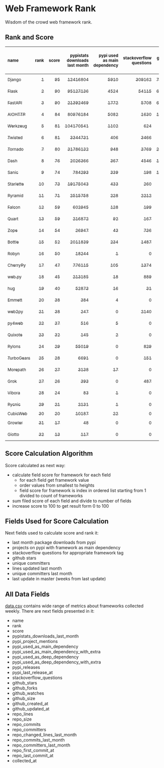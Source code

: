 # Web Framework Rank
Wisdom of the crowd web framework rank.

## Rank and Score
<sub>name</sub> | <sub>rank</sub> | <sub>score</sub> | <sub>pypistats downloads last month</sub> | <sub>pypi used as main dependency</sub> | <sub>stackoverflow questions</sub> | <sub>github stars</sub> | <sub>repo unique committers</sub> | <sub>repo changed lines last month</sub> | <sub>repo unique committers last month</sub> | <sub>repo last commit</sub>
:--- | ---: | ---: | ---: | ---: | ---: | ---: | ---: | ---: | ---: | ---:
[<sub>Django</sub>](https://github.com/django/django "first commit: 2005-07-13") | [<sub>1</sub>](# "▲ +1 last week") | [<sub>95</sub>](# "▲ +3 last week") | [<sub>12416804</sub>](# "  #7 in pypistats downloads last month +1.87% last week") | [<sub>5910</sub>](# "  #1 in pypi used as main dependency +0.29% last week") | [<sub>309162</sub>](# "  #1 in stackoverflow questions +0.03% last week") | [<sub>72948</sub>](# "  #1 in github stars +0.18% last week") | [<sub>2945</sub>](# "  #1 in repo unique committers +0.14% last week") | [<sub>4244</sub>](# "▼ #8 in repo changed lines last month +13.23% last week") | [<sub>29</sub>](# "  #1 in repo unique committers last month -3.33% last week") | [<sub>2023-09-09</sub>](# "▲ #1 in repo last commit 1 week ago")
[<sub>Flask</sub>](https://github.com/pallets/flask "first commit: 2010-04-06; uses: Werkzeug") | [<sub>2</sub>](# "▲ +1 last week") | [<sub>90</sub>](# "▲ +0 last week") | [<sub>95127136</sub>](# "  #2 in pypistats downloads last month +0.44% last week") | [<sub>4524</sub>](# "  #3 in pypi used as main dependency +0.38% last week") | [<sub>54115</sub>](# "  #2 in stackoverflow questions +0.09% last week") | [<sub>64095</sub>](# "  #2 in github stars +0.12% last week") | [<sub>836</sub>](# "  #2 in repo unique committers +0.0% last week") | [<sub>7476</sub>](# "▼ #5 in repo changed lines last month +0.27% last week") | [<sub>5</sub>](# "▲ #7 in repo unique committers last month +25.0% last week") | [<sub>2023-09-05</sub>](# "▲ #3 in repo last commit 1 week ago")
[<sub>FastAPI</sub>](https://github.com/tiangolo/fastapi "first commit: 2018-12-05; uses: Starlette") | [<sub>3</sub>](# "▼ -2 last week") | [<sub>90</sub>](# "▼ -3 last week") | [<sub>21392469</sub>](# "  #5 in pypistats downloads last month -0.51% last week") | [<sub>1772</sub>](# "  #4 in pypi used as main dependency +1.03% last week") | [<sub>5708</sub>](# "  #3 in stackoverflow questions +0.69% last week") | [<sub>62332</sub>](# "  #3 in github stars +0.43% last week") | [<sub>515</sub>](# "  #4 in repo unique committers +0.0% last week") | [<sub>10861</sub>](# "▼ #4 in repo changed lines last month -23.12% last week") | [<sub>16</sub>](# "  #2 in repo unique committers last month -36.0% last week") | [<sub>2023-09-02</sub>](# "▼ #3 in repo last commit 2 weeks ago")
[<sub>AIOHTTP</sub>](https://github.com/aio-libs/aiohttp "first commit: 2013-10-01") | [<sub>4</sub>](# "▲ +1 last week") | [<sub>84</sub>](# "▲ +0 last week") | [<sub>80976184</sub>](# "  #3 in pypistats downloads last month -0.4% last week") | [<sub>5082</sub>](# "  #2 in pypi used as main dependency +0.93% last week") | [<sub>1630</sub>](# "  #9 in stackoverflow questions +0.12% last week") | [<sub>13888</sub>](# "  #7 in github stars +0.11% last week") | [<sub>713</sub>](# "  #3 in repo unique committers +0.14% last week") | [<sub>761</sub>](# "▼ #11 in repo changed lines last month -13.91% last week") | [<sub>7</sub>](# "▼ #5 in repo unique committers last month +0.0% last week") | [<sub>2023-09-08</sub>](# "▲ #3 in repo last commit 1 week ago")
[<sub>Werkzeug</sub>](https://github.com/pallets/werkzeug "first commit: 2007-05-04; used by: Flask and Quart") | [<sub>5</sub>](# "▲ +1 last week") | [<sub>81</sub>](# "▲ +0 last week") | [<sub>104170541</sub>](# "  #1 in pypistats downloads last month +0.03% last week") | [<sub>1102</sub>](# "  #5 in pypi used as main dependency +0.36% last week") | [<sub>624</sub>](# "  #15 in stackoverflow questions +0.0% last week") | [<sub>6416</sub>](# "  #12 in github stars +0.02% last week") | [<sub>492</sub>](# "  #5 in repo unique committers +0.0% last week") | [<sub>6983</sub>](# "▼ #6 in repo changed lines last month +0.29% last week") | [<sub>9</sub>](# "  #3 in repo unique committers last month +12.5% last week") | [<sub>2023-09-05</sub>](# "▲ #3 in repo last commit 1 week ago")
[<sub>Twisted</sub>](https://github.com/twisted/twisted "first commit: 2001-07-09") | [<sub>6</sub>](# "▲ +1 last week") | [<sub>81</sub>](# "▲ +0 last week") | [<sub>3344731</sub>](# "  #8 in pypistats downloads last month +2.58% last week") | [<sub>406</sub>](# "  #8 in pypi used as main dependency +0.0% last week") | [<sub>3466</sub>](# "  #6 in stackoverflow questions +0.03% last week") | [<sub>5182</sub>](# "  #15 in github stars +0.14% last week") | [<sub>304</sub>](# "  #9 in repo unique committers +0.0% last week") | [<sub>48397</sub>](# "▼ #3 in repo changed lines last month +55.81% last week") | [<sub>7</sub>](# "▼ #5 in repo unique committers last month +0.0% last week") | [<sub>2023-09-09</sub>](# "  #1 in repo last commit 1 week ago")
[<sub>Tornado</sub>](https://github.com/tornadoweb/tornado "first commit: 2009-09-09") | [<sub>7</sub>](# "▼ -3 last week") | [<sub>80</sub>](# "▼ -4 last week") | [<sub>31786132</sub>](# "  #4 in pypistats downloads last month -1.35% last week") | [<sub>948</sub>](# "  #6 in pypi used as main dependency +0.32% last week") | [<sub>3769</sub>](# "  #5 in stackoverflow questions +0.0% last week") | [<sub>21250</sub>](# "  #4 in github stars +0.07% last week") | [<sub>451</sub>](# "  #6 in repo unique committers +0.0% last week") | [<sub>1152</sub>](# "▼ #10 in repo changed lines last month -12.2% last week") | [<sub>2</sub>](# "▼ #15 in repo unique committers last month -33.33% last week") | [<sub>2023-09-02</sub>](# "▼ #3 in repo last commit 2 weeks ago")
[<sub>Dash</sub>](https://github.com/plotly/dash "first commit: 2015-04-10") | [<sub>8</sub>](# "  +0 last week") | [<sub>76</sub>](# "  -4 last week") | [<sub>2026366</sub>](# "▲ #10 in pypistats downloads last month +0.83% last week") | [<sub>367</sub>](# "  #9 in pypi used as main dependency +0.82% last week") | [<sub>4546</sub>](# "  #4 in stackoverflow questions +0.18% last week") | [<sub>19311</sub>](# "  #5 in github stars +0.15% last week") | [<sub>171</sub>](# "  #15 in repo unique committers +0.0% last week") | [<sub>52784</sub>](# "▼ #2 in repo changed lines last month -0.15% last week") | [<sub>5</sub>](# "▼ #7 in repo unique committers last month -28.57% last week") | [<sub>2023-08-29</sub>](# "▼ #15 in repo last commit 2 weeks ago")
[<sub>Sanic</sub>](https://github.com/sanic-org/sanic "first commit: 2016-05-26") | [<sub>9</sub>](# "▲ +1 last week") | [<sub>74</sub>](# "▲ +6 last week") | [<sub>784293</sub>](# "▲ #12 in pypistats downloads last month -4.37% last week") | [<sub>339</sub>](# "  #10 in pypi used as main dependency +0.0% last week") | [<sub>198</sub>](# "  #19 in stackoverflow questions +0.0% last week") | [<sub>17283</sub>](# "  #6 in github stars +0.05% last week") | [<sub>371</sub>](# "  #7 in repo unique committers +0.54% last week") | [<sub>54507</sub>](# "▲ #1 in repo changed lines last month +6267.64% last week") | [<sub>4</sub>](# "▲ #11 in repo unique committers last month +100.0% last week") | [<sub>2023-09-07</sub>](# "▲ #3 in repo last commit 1 week ago")
[<sub>Starlette</sub>](https://github.com/encode/starlette "first commit: 2018-06-25; used by: FastAPI") | [<sub>10</sub>](# "▼ -1 last week") | [<sub>73</sub>](# "▼ -1 last week") | [<sub>19175043</sub>](# "  #6 in pypistats downloads last month +0.56% last week") | [<sub>433</sub>](# "  #7 in pypi used as main dependency +1.17% last week") | [<sub>260</sub>](# "  #17 in stackoverflow questions +0.39% last week") | [<sub>8632</sub>](# "  #9 in github stars +0.21% last week") | [<sub>255</sub>](# "  #11 in repo unique committers +0.79% last week") | [<sub>187</sub>](# "  #16 in repo changed lines last month +6.25% last week") | [<sub>9</sub>](# "▲ #3 in repo unique committers last month +28.57% last week") | [<sub>2023-09-07</sub>](# "▼ #3 in repo last commit 1 week ago")
[<sub>Pyramid</sub>](https://github.com/Pylons/pyramid "first commit: 2008-07-04; used by: CubicWeb") | [<sub>11</sub>](# "  +0 last week") | [<sub>71</sub>](# "  +4 last week") | [<sub>2515758</sub>](# "  #9 in pypistats downloads last month -3.61% last week") | [<sub>228</sub>](# "  #12 in pypi used as main dependency +0.0% last week") | [<sub>2212</sub>](# "  #7 in stackoverflow questions +0.0% last week") | [<sub>3834</sub>](# "  #16 in github stars +0.03% last week") | [<sub>364</sub>](# "  #8 in repo unique committers +0.0% last week") | [<sub>228</sub>](# "▲ #14 in repo changed lines last month +5.56% last week") | [<sub>5</sub>](# "▲ #7 in repo unique committers last month +0.0% last week") | [<sub>2023-09-05</sub>](# "▲ #3 in repo last commit 1 week ago")
[<sub>Falcon</sub>](https://github.com/falconry/falcon "first commit: 2012-12-06; used by: hug") | [<sub>12</sub>](# "  +0 last week") | [<sub>59</sub>](# "  -1 last week") | [<sub>602945</sub>](# "  #14 in pypistats downloads last month +1.68% last week") | [<sub>128</sub>](# "  #13 in pypi used as main dependency +0.0% last week") | [<sub>199</sub>](# "  #18 in stackoverflow questions +0.0% last week") | [<sub>9245</sub>](# "  #8 in github stars +0.11% last week") | [<sub>208</sub>](# "  #13 in repo unique committers +0.0% last week") | [<sub>356</sub>](# "▲ #12 in repo changed lines last month +0.0% last week") | [<sub>2</sub>](# "  #15 in repo unique committers last month +0.0% last week") | [<sub>2023-08-21</sub>](# "▼ #18 in repo last commit 3 weeks ago")
[<sub>Quart</sub>](https://github.com/pallets/quart "first commit: 2017-05-14; uses: Werkzeug") | [<sub>13</sub>](# "  +0 last week") | [<sub>59</sub>](# "  +3 last week") | [<sub>216872</sub>](# "▲ #15 in pypistats downloads last month +2.68% last week") | [<sub>92</sub>](# "  #15 in pypi used as main dependency +1.1% last week") | [<sub>167</sub>](# "  #20 in stackoverflow questions +0.0% last week") | [<sub>2144</sub>](# "  #18 in github stars +0.61% last week") | [<sub>99</sub>](# "  #18 in repo unique committers +2.06% last week") | [<sub>5622</sub>](# "▼ #7 in repo changed lines last month +22.4% last week") | [<sub>4</sub>](# "  #11 in repo unique committers last month +33.33% last week") | [<sub>2023-09-06</sub>](# "▲ #3 in repo last commit 1 week ago")
[<sub>Zope</sub>](https://github.com/zopefoundation/Zope "first commit: 1996-06-17") | [<sub>14</sub>](# "▲ +3 last week") | [<sub>54</sub>](# "▲ +3 last week") | [<sub>26947</sub>](# "  #19 in pypistats downloads last month -0.23% last week") | [<sub>43</sub>](# "  #16 in pypi used as main dependency +0.0% last week") | [<sub>736</sub>](# "  #14 in stackoverflow questions +0.0% last week") | [<sub>331</sub>](# "  #25 in github stars +0.3% last week") | [<sub>177</sub>](# "  #14 in repo unique committers +0.0% last week") | [<sub>221</sub>](# "▲ #15 in repo changed lines last month +1478.57% last week") | [<sub>3</sub>](# "▲ #13 in repo unique committers last month +200.0% last week") | [<sub>2023-09-07</sub>](# "▲ #3 in repo last commit 1 week ago")
[<sub>Bottle</sub>](https://github.com/bottlepy/bottle "first commit: 2009-06-30") | [<sub>15</sub>](# "  +0 last week") | [<sub>52</sub>](# "  -1 last week") | [<sub>2011839</sub>](# "▼ #11 in pypistats downloads last month -2.52% last week") | [<sub>234</sub>](# "  #11 in pypi used as main dependency +0.43% last week") | [<sub>1487</sub>](# "  #10 in stackoverflow questions +0.0% last week") | [<sub>8064</sub>](# "  #10 in github stars +0.0% last week") | [<sub>231</sub>](# "  #12 in repo unique committers +0.0% last week") | [<sub>0</sub>](# "▲ #19 in repo changed lines last month +100% last week") | [<sub>0</sub>](# "▲ #19 in repo unique committers last month +100% last week") | [<sub>2022-09-05</sub>](# "▼ #25 in repo last commit 53 weeks ago")
[<sub>Robyn</sub>](https://github.com/sansyrox/robyn "first commit: 2021-05-22") | [<sub>16</sub>](# "▲ +2 last week") | [<sub>50</sub>](# "▲ +0 last week") | [<sub>18244</sub>](# "  #20 in pypistats downloads last month -20.61% last week") | [<sub>1</sub>](# "  #24 in pypi used as main dependency +0.0% last week") | [<sub>0</sub>](# "  #23 in stackoverflow questions +100% last week") | [<sub>2957</sub>](# "  #17 in github stars +0.58% last week") | [<sub>52</sub>](# "  #21 in repo unique committers +1.96% last week") | [<sub>1779</sub>](# "▼ #9 in repo changed lines last month -39.43% last week") | [<sub>5</sub>](# "▲ #7 in repo unique committers last month +0.0% last week") | [<sub>2023-09-08</sub>](# "▲ #3 in repo last commit 1 week ago")
[<sub>CherryPy</sub>](https://github.com/cherrypy/cherrypy "first commit: 2004-11-20") | [<sub>17</sub>](# "▼ -3 last week") | [<sub>47</sub>](# "▼ -6 last week") | [<sub>776115</sub>](# "▼ #13 in pypistats downloads last month -5.74% last week") | [<sub>105</sub>](# "  #14 in pypi used as main dependency +0.0% last week") | [<sub>1374</sub>](# "  #11 in stackoverflow questions +0.15% last week") | [<sub>1712</sub>](# "  #20 in github stars +0.18% last week") | [<sub>148</sub>](# "  #16 in repo unique committers +0.0% last week") | [<sub>0</sub>](# "  #19 in repo changed lines last month -100.0% last week") | [<sub>0</sub>](# "▼ #19 in repo unique committers last month -100.0% last week") | [<sub>2023-08-04</sub>](# "▼ #19 in repo last commit 6 weeks ago")
[<sub>web.py</sub>](https://github.com/webpy/webpy "first commit: 1970-01-01") | [<sub>18</sub>](# "▼ -2 last week") | [<sub>45</sub>](# "▼ -7 last week") | [<sub>213185</sub>](# "▼ #16 in pypistats downloads last month -3.87% last week") | [<sub>18</sub>](# "  #18 in pypi used as main dependency +0.0% last week") | [<sub>889</sub>](# "  #12 in stackoverflow questions +0.0% last week") | [<sub>5826</sub>](# "  #13 in github stars +0.0% last week") | [<sub>94</sub>](# "  #19 in repo unique committers +0.0% last week") | [<sub>0</sub>](# "▼ #19 in repo changed lines last month -100.0% last week") | [<sub>0</sub>](# "▼ #19 in repo unique committers last month -100.0% last week") | [<sub>2023-08-04</sub>](# "▼ #19 in repo last commit 6 weeks ago")
[<sub>hug</sub>](https://github.com/hugapi/hug "first commit: 2015-07-17; uses: Falcon") | [<sub>19</sub>](# "▲ +2 last week") | [<sub>40</sub>](# "▲ +0 last week") | [<sub>52873</sub>](# "  #18 in pypistats downloads last month -0.19% last week") | [<sub>16</sub>](# "  #20 in pypi used as main dependency +0.0% last week") | [<sub>31</sub>](# "  #22 in stackoverflow questions +0.0% last week") | [<sub>6734</sub>](# "  #11 in github stars +0.04% last week") | [<sub>125</sub>](# "  #17 in repo unique committers +0.0% last week") | [<sub>0</sub>](# "▲ #19 in repo changed lines last month +100% last week") | [<sub>0</sub>](# "▲ #19 in repo unique committers last month +100% last week") | [<sub>2023-06-30</sub>](# "▼ #23 in repo last commit 11 weeks ago")
[<sub>Emmett</sub>](https://github.com/emmett-framework/emmett "first commit: 2014-10-22") | [<sub>20</sub>](# "  +0 last week") | [<sub>38</sub>](# "  -3 last week") | [<sub>384</sub>](# "▼ #27 in pypistats downloads last month +19.63% last week") | [<sub>4</sub>](# "  #22 in pypi used as main dependency +0.0% last week") | [<sub>0</sub>](# "  #23 in stackoverflow questions +100% last week") | [<sub>876</sub>](# "  #21 in github stars +0.0% last week") | [<sub>25</sub>](# "  #27 in repo unique committers +0.0% last week") | [<sub>234</sub>](# "▲ #13 in repo changed lines last month +0.0% last week") | [<sub>3</sub>](# "▼ #13 in repo unique committers last month +0.0% last week") | [<sub>2023-09-01</sub>](# "▼ #15 in repo last commit 2 weeks ago")
[<sub>web2py</sub>](https://github.com/web2py/web2py "first commit: 2011-11-23") | [<sub>21</sub>](# "▲ +1 last week") | [<sub>38</sub>](# "▲ +0 last week") | [<sub>247</sub>](# "  #28 in pypistats downloads last month -6.79% last week") | [<sub>0</sub>](# "  #27 in pypi used as main dependency +100% last week") | [<sub>2140</sub>](# "  #8 in stackoverflow questions -0.05% last week") | [<sub>2051</sub>](# "  #19 in github stars +0.15% last week") | [<sub>272</sub>](# "  #10 in repo unique committers +0.0% last week") | [<sub>0</sub>](# "▲ #19 in repo changed lines last month +100% last week") | [<sub>0</sub>](# "▲ #19 in repo unique committers last month +100% last week") | [<sub>2023-07-05</sub>](# "▼ #22 in repo last commit 10 weeks ago")
[<sub>py4web</sub>](https://github.com/web2py/py4web "first commit: 2019-03-25") | [<sub>22</sub>](# "▼ -3 last week") | [<sub>37</sub>](# "▼ -6 last week") | [<sub>516</sub>](# "  #25 in pypistats downloads last month -20.62% last week") | [<sub>5</sub>](# "  #21 in pypi used as main dependency +0.0% last week") | [<sub>0</sub>](# "  #23 in stackoverflow questions +100% last week") | [<sub>203</sub>](# "  #27 in github stars +0.0% last week") | [<sub>70</sub>](# "  #20 in repo unique committers +0.0% last week") | [<sub>29</sub>](# "▼ #17 in repo changed lines last month -94.9% last week") | [<sub>2</sub>](# "▼ #15 in repo unique committers last month -33.33% last week") | [<sub>2023-08-30</sub>](# "▼ #15 in repo last commit 2 weeks ago")
[<sub>Quixote</sub>](https://github.com/nascheme/quixote "first commit: 2006-03-16") | [<sub>23</sub>](# "▲ +7 last week") | [<sub>32</sub>](# "▲ +13 last week") | [<sub>145</sub>](# "  #29 in pypistats downloads last month -8.23% last week") | [<sub>2</sub>](# "  #23 in pypi used as main dependency +0.0% last week") | [<sub>0</sub>](# "  #23 in stackoverflow questions +100% last week") | [<sub>82</sub>](# "  #29 in github stars +0.0% last week") | [<sub>6</sub>](# "  #29 in repo unique committers +0.0% last week") | [<sub>5</sub>](# "▲ #18 in repo changed lines last month +100% last week") | [<sub>1</sub>](# "▲ #18 in repo unique committers last month +100% last week") | [<sub>2023-09-05</sub>](# "▲ #3 in repo last commit 1 week ago")
[<sub>Pylons</sub>](https://github.com/Pylons/pylons "first commit: 2006-02-18") | [<sub>24</sub>](# "▼ -1 last week") | [<sub>29</sub>](# "▼ +1 last week") | [<sub>55019</sub>](# "  #17 in pypistats downloads last month -0.09% last week") | [<sub>0</sub>](# "  #27 in pypi used as main dependency +100% last week") | [<sub>829</sub>](# "  #13 in stackoverflow questions -0.12% last week") | [<sub>230</sub>](# "  #26 in github stars +0.0% last week") | [<sub>36</sub>](# "  #24 in repo unique committers +0.0% last week") | [<sub>0</sub>](# "▲ #19 in repo changed lines last month +100% last week") | [<sub>0</sub>](# "▲ #19 in repo unique committers last month +100% last week") | [<sub>2018-01-12</sub>](# "  #30 in repo last commit 296 weeks ago")
[<sub>TurboGears</sub>](https://github.com/TurboGears/tg2 "first commit: 2007-06-27") | [<sub>25</sub>](# "▼ -1 last week") | [<sub>28</sub>](# "▼ +0 last week") | [<sub>6691</sub>](# "  #22 in pypistats downloads last month +3.88% last week") | [<sub>0</sub>](# "  #27 in pypi used as main dependency +100% last week") | [<sub>151</sub>](# "  #21 in stackoverflow questions +0.0% last week") | [<sub>790</sub>](# "  #22 in github stars +0.0% last week") | [<sub>37</sub>](# "  #23 in repo unique committers +0.0% last week") | [<sub>0</sub>](# "▲ #19 in repo changed lines last month +100% last week") | [<sub>0</sub>](# "▲ #19 in repo unique committers last month +100% last week") | [<sub>2023-05-30</sub>](# "▼ #24 in repo last commit 15 weeks ago")
[<sub>Morepath</sub>](https://github.com/morepath/morepath "first commit: 2013-07-17") | [<sub>26</sub>](# "▼ -1 last week") | [<sub>27</sub>](# "▼ +1 last week") | [<sub>3138</sub>](# "  #23 in pypistats downloads last month +13.37% last week") | [<sub>17</sub>](# "  #19 in pypi used as main dependency +0.0% last week") | [<sub>0</sub>](# "  #23 in stackoverflow questions +100% last week") | [<sub>396</sub>](# "  #24 in github stars -0.25% last week") | [<sub>28</sub>](# "  #25 in repo unique committers +0.0% last week") | [<sub>0</sub>](# "▲ #19 in repo changed lines last month +100% last week") | [<sub>0</sub>](# "▲ #19 in repo unique committers last month +100% last week") | [<sub>2022-05-29</sub>](# "  #26 in repo last commit 67 weeks ago")
[<sub>Grok</sub>](https://github.com/zopefoundation/grok "first commit: 2006-10-14") | [<sub>27</sub>](# "▼ -1 last week") | [<sub>26</sub>](# "▼ +0 last week") | [<sub>393</sub>](# "▲ #26 in pypistats downloads last month +45.56% last week") | [<sub>0</sub>](# "  #27 in pypi used as main dependency +100% last week") | [<sub>487</sub>](# "  #16 in stackoverflow questions +0.21% last week") | [<sub>22</sub>](# "  #31 in github stars +0.0% last week") | [<sub>42</sub>](# "  #22 in repo unique committers +0.0% last week") | [<sub>0</sub>](# "▲ #19 in repo changed lines last month +100% last week") | [<sub>0</sub>](# "▲ #19 in repo unique committers last month +100% last week") | [<sub>2023-07-12</sub>](# "▼ #21 in repo last commit 9 weeks ago")
[<sub>Vibora</sub>](https://github.com/vibora-io/vibora "first commit: 2018-06-13") | [<sub>28</sub>](# "▼ -1 last week") | [<sub>24</sub>](# "▼ +0 last week") | [<sub>83</sub>](# "▼ #31 in pypistats downloads last month -3.49% last week") | [<sub>1</sub>](# "  #24 in pypi used as main dependency +0.0% last week") | [<sub>0</sub>](# "  #23 in stackoverflow questions +100% last week") | [<sub>5703</sub>](# "  #14 in github stars -0.02% last week") | [<sub>27</sub>](# "  #26 in repo unique committers +0.0% last week") | [<sub>0</sub>](# "▲ #19 in repo changed lines last month +100% last week") | [<sub>0</sub>](# "▲ #19 in repo unique committers last month +100% last week") | [<sub>2019-02-11</sub>](# "  #29 in repo last commit 239 weeks ago")
[<sub>Pycnic</sub>](https://github.com/nullism/pycnic "first commit: 2015-11-04") | [<sub>29</sub>](# "▼ -1 last week") | [<sub>21</sub>](# "▼ +0 last week") | [<sub>2131</sub>](# "  #24 in pypistats downloads last month -4.01% last week") | [<sub>1</sub>](# "  #24 in pypi used as main dependency +0.0% last week") | [<sub>0</sub>](# "  #23 in stackoverflow questions +100% last week") | [<sub>159</sub>](# "  #28 in github stars +0.0% last week") | [<sub>11</sub>](# "  #28 in repo unique committers +0.0% last week") | [<sub>0</sub>](# "▲ #19 in repo changed lines last month +100% last week") | [<sub>0</sub>](# "▲ #19 in repo unique committers last month +100% last week") | [<sub>2022-04-05</sub>](# "  #27 in repo last commit 75 weeks ago")
[<sub>CubicWeb</sub>](https://forge.extranet.logilab.fr/cubicweb/cubicweb "uses: Pyramid") | [<sub>30</sub>](# "▼ -1 last week") | [<sub>20</sub>](# "▼ +0 last week") | [<sub>10187</sub>](# "  #21 in pypistats downloads last month -16.58% last week") | [<sub>22</sub>](# "  #17 in pypi used as main dependency +0.0% last week") | [<sub>0</sub>](# "  #23 in stackoverflow questions +100% last week") | [<sub>0</sub>](# "  #32 in github stars +100% last week") | [<sub>0</sub>](# "  #32 in repo unique committers +100% last week") | [<sub>0</sub>](# "▲ #19 in repo changed lines last month +100% last week") | [<sub>0</sub>](# "▲ #19 in repo unique committers last month +100% last week") | [<sub></sub>](# "  #31 in repo last commit")
[<sub>Growler</sub>](https://github.com/pyGrowler/Growler "first commit: 2014-08-17") | [<sub>31</sub>](# "  +0 last week") | [<sub>17</sub>](# "  +0 last week") | [<sub>48</sub>](# "  #32 in pypistats downloads last month +41.18% last week") | [<sub>0</sub>](# "  #27 in pypi used as main dependency +100% last week") | [<sub>0</sub>](# "  #23 in stackoverflow questions +100% last week") | [<sub>688</sub>](# "  #23 in github stars +0.0% last week") | [<sub>6</sub>](# "  #29 in repo unique committers +0.0% last week") | [<sub>0</sub>](# "▲ #19 in repo changed lines last month +100% last week") | [<sub>0</sub>](# "▲ #19 in repo unique committers last month +100% last week") | [<sub>2020-03-08</sub>](# "  #28 in repo last commit 183 weeks ago")
[<sub>Giotto</sub>](https://github.com/priestc/giotto "first commit: 2012-02-26") | [<sub>32</sub>](# "  +0 last week") | [<sub>13</sub>](# "  +1 last week") | [<sub>117</sub>](# "▲ #30 in pypistats downloads last month +72.06% last week") | [<sub>0</sub>](# "  #27 in pypi used as main dependency +100% last week") | [<sub>0</sub>](# "  #23 in stackoverflow questions +100% last week") | [<sub>58</sub>](# "  #30 in github stars +0.0% last week") | [<sub>3</sub>](# "  #31 in repo unique committers +0.0% last week") | [<sub>0</sub>](# "▲ #19 in repo changed lines last month +100% last week") | [<sub>0</sub>](# "▲ #19 in repo unique committers last month +100% last week") | [<sub>2013-10-07</sub>](# "  #31 in repo last commit 518 weeks ago")

## Score Calculation Algorithm
Score calculated as next way:
- calculate field score for framework for each field
  - for each field get framework value
  - order values from smallest to heights
  - field score for framework is index in ordered list starting from 1 divided to count of frameworks
- sum filed score of each field and divide to number of fields
- increase score to 100 to get result form 0 to 100

## Fields Used for Score Calculation
Next fields used to calculate score and rank it:
- last month package downloads from pypi
- projects on pypi with framework as main dependency
- stackoverflow questions for appropriate framework tag
- github stars
- unique committers
- lines updated last month
- unique committers last month
- last update in master (weeks from last update)

## All Data Fields
[data.csv](data.csv) contains wide range of metrics about frameworks collected weekly.
There are next fields presented in it: 

- name
- rank
- score
- pypistats_downloads_last_month
- pypi_project_mentions
- pypi_used_as_main_dependency
- pypi_used_as_main_dependency_with_extra
- pypi_used_as_deep_dependency
- pypi_used_as_deep_dependency_with_extra
- pypi_releases
- pypi_last_release_at
- stackoverflow_questions
- github_stars
- github_forks
- github_watches
- github_size
- github_created_at
- github_updated_at
- repo_lines
- repo_size
- repo_commits
- repo_committers
- repo_changed_lines_last_month
- repo_commits_last_month
- repo_committers_last_month
- repo_first_commit_at
- repo_last_commit_at
- collected_at
